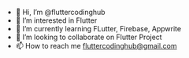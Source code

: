 - 👋 Hi, I’m @fluttercodinghub
- 👀 I’m interested in Flutter
- 🌱 I’m currently learning FLutter, Firebase, Appwrite
- 💞️ I’m looking to collaborate on Flutter Project
- 📫 How to reach me fluttercodinghub@gmail.com

<!---
fluttercodinghub/fluttercodinghub is a ✨ special ✨ repository because its `README.md` (this file) appears on your GitHub profile.
You can click the Preview link to take a look at your changes.
--->

